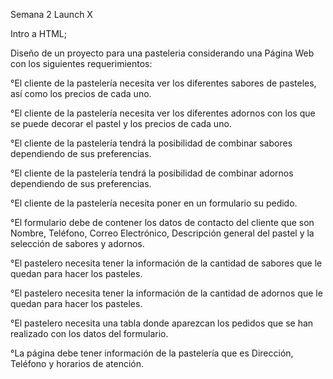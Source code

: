 Semana 2 Launch X

Intro a HTML;

Diseño de un proyecto para una pasteleria considerando una Página Web con los siguientes requerimientos:

°El cliente de la pastelería necesita ver los diferentes sabores de pasteles, así como los precios de cada uno.

°El cliente de la pastelería necesita ver los diferentes adornos con los que se puede decorar el pastel y los precios de cada uno.

°El cliente de la pastelería tendrá la posibilidad de combinar sabores dependiendo de sus preferencias.

°El cliente de la pastelería tendrá la posibilidad de combinar adornos dependiendo de sus preferencias.

°El cliente de la pastelería necesita poner en un formulario su pedido.

°El formulario debe de contener los datos de contacto del cliente que son Nombre, Teléfono, Correo Electrónico, Descripción general del pastel y la selección de sabores y adornos.

°El pastelero necesita tener la información de la cantidad de sabores que le quedan para hacer los pasteles.

°El pastelero necesita tener la información de la cantidad de adornos que le quedan para hacer los pasteles.

°El pastelero necesita una tabla donde aparezcan los pedidos que se han realizado con los datos del formulario.

°La página debe tener información de la pastelería que es Dirección, Teléfono y horarios de atención.
